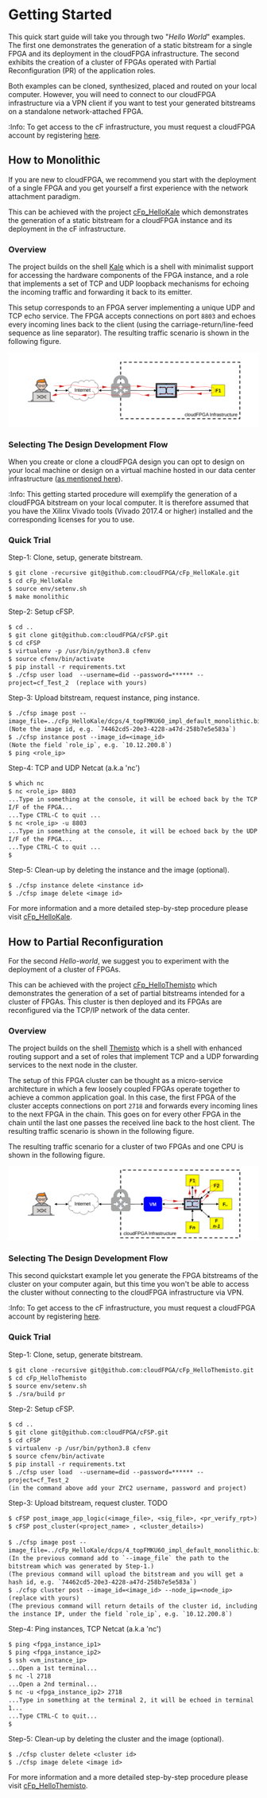 # Getting Started

This quick start guide will take you through two "*Hello World*" examples. The first one 
demonstrates the generation of a static bitstream for a single FPGA and its deployment in 
the cloudFPGA infrastructure. The second exhibits the creation of a cluster of FPGAs operated 
with Partial Reconfiguration (PR) of the application roles. 

Both examples can be cloned, synthesized, placed and routed on your local computer. 
However, you will need to connect to our cloudFPGA infrastructure via a VPN client if you want to 
test your generated bitstreams on a standalone network-attached FPGA. 

:Info: To get access to the cF infrastructure, you must request a cloudFPGA account by registering [here](https://github.com/cloudFPGA/Doc/tree/master/imgs/COMING_SOON.md).   

## How to Monolithic

If you are new to cloudFPGA, we recommend  you start with the deployment of a single FPGA and you 
get yourself a first experience with the network attachment paradigm.  
 
This can be achieved with the project [cFp_HelloKale](https://github.com/cloudFPGA/cFp_HelloKale) 
which demonstrates the generation of a static bitstream for a cloudFPGA instance and its 
deployment in the cF infrastructure.

### Overview

The project builds on the shell [Kale](https://github.com/cloudFPGA/cFDK/blob/main/DOC/Kale.md) 
which is a shell with minimalist support for accessing the hardware components of the FPGA 
instance, and a role that implements a set of TCP and UDP loopback mechanisms for echoing the 
incoming traffic and forwarding it back to its emitter. 

This setup corresponds to an FPGA server implementing a unique UDP and TCP echo service. 
The FPGA accepts connections on port `8803` and echoes every incoming lines back to the client 
(using the carriage-return/line-feed sequence as line separator). The resulting traffic scenario 
is shown in the following figure.

![Setup-of-the cFp_HelloKale project](imgs/Fig-HelloKale-Setup.png)        

### Selecting The Design Development Flow

When you create or clone a cloudFPGA design you can opt to design on your local machine or design 
on a virtual machine hosted in our data center infrastructure 
([as mentioned here](https://cloudfpga.github.io/Doc/pages/OVERVIEW/overview.html#cloudfpga-development-flow)).

:Info: This getting started procedure will exemplify the generation of a cloudFPGA bitstream on your local computer. It is therefore assumed that you have the Xilinx Vivado tools (Vivado 2017.4 or higher) installed and the corresponding licenses for you to use.

### Quick Trial

Step-1: Clone, setup, generate bitstream.
```
$ git clone -recursive git@github.com:cloudFPGA/cFp_HelloKale.git
$ cd cFp_HelloKale
$ source env/setenv.sh
$ make monolithic
``` 

Step-2: Setup cFSP.
```
$ cd .. 
$ git clone git@github.com:cloudFPGA/cFSP.git
$ cd cFSP
$ virtualenv -p /usr/bin/python3.8 cfenv
$ source cfenv/bin/activate
$ pip install -r requirements.txt
$ ./cfsp user load  --username=did --password=****** --project=cf_Test_2  (replace with yours)
``` 

Step-3: Upload bitstream, request instance, ping instance.
```
$ ./cfsp image post --image_file=../cFp_HelloKale/dcps/4_topFMKU60_impl_default_monolithic.bit 
(Note the image id, e.g. `74462cd5-20e3-4228-a47d-258b7e5e583a`)
$ ./cfsp instance post --image_id=<image_id>
(Note the field `role_ip`, e.g. `10.12.200.8`)
$ ping <role_ip>
``` 

Step-4: TCP and UDP Netcat (a.k.a 'nc') 
```
$ which nc
$ nc <role_ip> 8803
...Type in something at the console, it will be echoed back by the TCP I/F of the FPGA...
...Type CTRL-C to quit ...
$ nc <role_ip> -u 8803
...Type in something at the console, it will be echoed back by the UDP I/F of the FPGA...
...Type CTRL-C to quit ...
$ 
```

Step-5: Clean-up by deleting the instance and the image (optional).
```
$ ./cfsp instance delete <instance id>
$ ./cfsp image delete <image id>
```

For more information and a more detailed step-by-step procedure please visit 
[cFp_HelloKale](https://github.com/cloudFPGA/cFp_HelloKale).


## How to Partial Reconfiguration

For the second *Hello-world*, we suggest you to experiment with the deployment of a cluster of 
FPGAs.

This can be achieved with the project [cFp_HelloThemisto](https://github.com/cloudFPGA/cFp_HelloThemisto) 
which demonstrates the generation of a set of partial bitstreams intended for a cluster of 
FPGAs. This cluster is then deployed and its FPGAs are reconfigured via the TCP/IP network of the 
data center.

### Overview

The project builds on the shell [Themisto](https://github.com/cloudFPGA/cFDK/blob/main/DOC/Themisto.md) 
which is a shell with enhanced routing support and a set of roles that implement TCP and a UDP 
forwarding services to the next node in the cluster. 

The setup of this FPGA cluster can be thought as a micro-service architecture in which a few 
loosely coupled FPGAs operate together to achieve a common application goal. In this case, the 
first FPGA of the cluster accepts connections on port `2718` and forwards every incoming lines to 
the next FPGA in the chain. This goes on for every other FPGA in the chain until the last one 
passes the received line back to the host client. The resulting traffic scenario is shown in the 
following figure.

The resulting traffic scenario for a cluster of two FPGAs and one CPU is shown in the following 
figure.

![Setup-of-the cFp_HelloThemisto project](imgs/Fig-HelloThemisto-Setup.png)

### Selecting The Design Development Flow

This second quickstart example let you generate the FPGA bitstreams of the cluster on your 
computer again, but this time you won't be able to access the cluster without connecting to the 
cloudFPGA infrastructure via VPN.  

:Info: To get access to the cF infrastructure, you must request a cloudFPGA account by registering [here](https://github.com/cloudFPGA/Doc/tree/master/imgs/COMING_SOON.md).   

### Quick Trial

Step-1: Clone, setup, generate bitstream.
```
$ git clone -recursive git@github.com:cloudFPGA/cFp_HelloThemisto.git
$ cd cFp_HelloThemisto
$ source env/setenv.sh
$ ./sra/build pr
``` 

Step-2: Setup cFSP.
```
$ cd .. 
$ git clone git@github.com:cloudFPGA/cFSP.git
$ cd cFSP
$ virtualenv -p /usr/bin/python3.8 cfenv
$ source cfenv/bin/activate
$ pip install -r requirements.txt
$ ./cfsp user load  --username=did --password=****** --project=cf_Test_2
(in the command above add your ZYC2 username, password and project)
``` 

Step-3: Upload bitstream, request cluster. TODO
```
$ cFSP post_image_app_logic(<image_file>, <sig_file>, <pr_verify_rpt>)
$ cFSP post_cluster(<project_name> , <cluster_details>)

$ ./cfsp image post --image_file=../cFp_HelloKale/dcps/4_topFMKU60_impl_default_monolithic.bit 
(In the previous command add to `--image_file` the path to the bitstream which was generated by Step-1.)
(The previous command will upload the bitstream and you will get a hash id, e.g. `74462cd5-20e3-4228-a47d-258b7e5e583a`)
$ ./cfsp cluster post --image_id=<image_id> --node_ip=<node_ip> (replace with yours)
(The previous command will return details of the cluster id, including the instance IP, under the field `role_ip`, e.g. `10.12.200.8`)
``` 


Step-4: Ping instances, TCP Netcat (a.k.a 'nc') 
```
$ ping <fpga_instance_ip1>
$ ping <fpga_instance_ip2>
$ ssh <vm_instance_ip>
...Open a 1st terminal...
$ nc -l 2718
...Open a 2nd terminal...
$ nc -u <fpga_instance_ip2> 2718
...Type in something at the terminal 2, it will be echoed in terminal 1...
...Type CTRL-C to quit...
$ 
```

Step-5: Clean-up by deleting the cluster and the image (optional).
```
$ ./cfsp cluster delete <cluster id>
$ ./cfsp image delete <image id>
```

For more information and a more detailed step-by-step procedure please visit 
[cFp_HelloThemisto](https://github.com/cloudFPGA/cFp_HelloThemisto).
